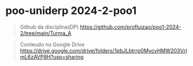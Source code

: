 # poo-uniderp 2024-2-poo1

> Github da disciplina(DP) https://github.com/profluizao/poo1-2024-2/tree/main/Turma_A

> Conteudo no Google Drive https://drive.google.com/drive/folders/1pbJLbtrrp0MycvHMW203VrlmL6zAVP8H?usp=sharing
